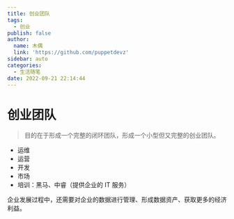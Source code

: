 ```yaml
---
title: 创业团队
tags:
  - 创业
publish: false
author:
  name: 木偶
  link: 'https://github.com/puppetdevz'
sidebar: auto
categories:
  - 生活随笔
date: 2022-09-21 22:14:44
---
```


# 创业团队

> 目的在于形成一个完整的闭环团队，形成一个小型但又完整的创业团队。

- 运维
- 运营
- 开发
- 市场
- 培训：黑马、中睿（提供企业的 IT 服务）

企业发展过程中，还需要对企业的数据进行管理、形成数据资产、获取更多的经济利益。
